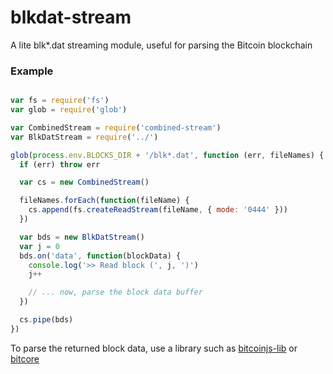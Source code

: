 # blkdat-stream

A lite blk\*.dat streaming module, useful for parsing the Bitcoin blockchain


### Example

``` javascript

var fs = require('fs')
var glob = require('glob')

var CombinedStream = require('combined-stream')
var BlkDatStream = require('../')

glob(process.env.BLOCKS_DIR + '/blk*.dat', function (err, fileNames) {
  if (err) throw err

  var cs = new CombinedStream()

  fileNames.forEach(function(fileName) {
    cs.append(fs.createReadStream(fileName, { mode: '0444' }))
  })

  var bds = new BlkDatStream()
  var j = 0
  bds.on('data', function(blockData) {
    console.log('>> Read block (', j, ')')
    j++

    // ... now, parse the block data buffer
  })

  cs.pipe(bds)
})
```

To parse the returned block data, use a library such as [bitcoinjs-lib](https://github.com/bitcoinjs/bitcoinjs-lib) or [bitcore](https://github.com/bitpay/bitcore)
